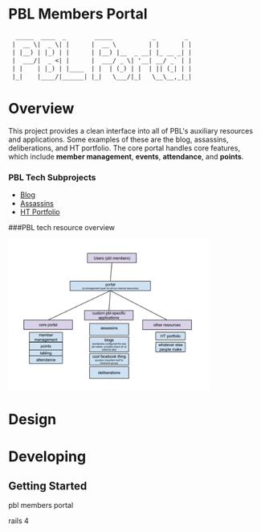 # PBL Members Portal
```
  _____  ____  _        _____           _        _ 
 |  __ \|  _ \| |      |  __ \         | |      | |
 | |__) | |_) | |      | |__) |__  _ __| |_ __ _| |
 |  ___/|  _ <| |      |  ___/ _ \| '__| __/ _` | |
 | |    | |_) | |____  | |  | (_) | |  | || (_| | |
 |_|    |____/|______| |_|   \___/|_|   \__\__,_|_|
```

# Overview

This project provides a clean interface into all of PBL's auxiliary resources and applications. Some examples of these are the blog, assassins, deliberations, and HT portfolio.
The core portal handles core features, which include __member management__, __events__, __attendance__, and __points__.

### PBL Tech Subprojects
* <a href='https://github.com/davidbliu/pbl-blog'>Blog</a>
* <a href='https://github.com/davidbliu/pbl-assassins'>Assassins</a>
* <a href='#'>HT Portfolio</a>


###PBL tech resource overview

<img src='pbl-tech.png' height=300></img>

# Design

# Developing
## Getting Started

pbl members portal

rails 4
